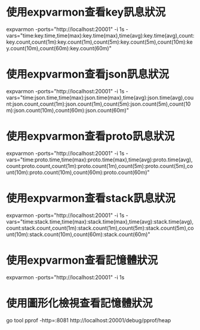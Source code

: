 # 使用expvarmon查看key訊息狀況
expvarmon -ports="http://localhost:20001" -i 1s -vars="time:key.time,time(max):key.time(max),time(avg):key.time(avg),count:key.count,count(1m):key.count(1m),count(5m):key.count(5m),count(10m):key.count(10m),count(60m):key.count(60m)"

# 使用expvarmon查看json訊息狀況
expvarmon -ports="http://localhost:20001" -i 1s -vars="time:json.time,time(max):json.time(max),time(avg):json.time(avg),count:json.count,count(1m):json.count(1m),count(5m):json.count(5m),count(10m):json.count(10m),count(60m):json.count(60m)"

# 使用expvarmon查看proto訊息狀況
expvarmon -ports="http://localhost:20001" -i 1s -vars="time:proto.time,time(max):proto.time(max),time(avg):proto.time(avg),count:proto.count,count(1m):proto.count(1m),count(5m):proto.count(5m),count(10m):proto.count(10m),count(60m):proto.count(60m)"

# 使用expvarmon查看stack訊息狀況
expvarmon -ports="http://localhost:20001" -i 1s -vars="time:stack.time,time(max):stack.time(max),time(avg):stack.time(avg),count:stack.count,count(1m):stack.count(1m),count(5m):stack.count(5m),count(10m):stack.count(10m),count(60m):stack.count(60m)"

# 使用expvarmon查看記憶體狀況
expvarmon -ports="http://localhost:20001" -i 1s

# 使用圖形化檢視查看記憶體狀況
go tool pprof -http=:8081 http://localhost:20001/debug/pprof/heap